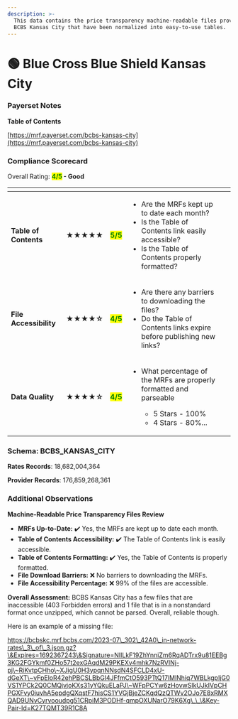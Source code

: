 ```yaml
---
description: >-
  This data contains the price transparency machine-readable files provided by
  BCBS Kansas City that have been normalized into easy-to-use tables.
---
```


# 🟢 Blue Cross Blue Shield Kansas City

### Payerset Notes

**Table of Contents**

[https://mrf.payerset.com/bcbs-kansas-city](https://mrf.payerset.com/bcbs-kansas-city)

### Compliance Scorecard

Overall Rating: <mark style="color:green;">**4/5**</mark>**&#x20;- Good**

<table data-view="cards"><thead><tr><th></th><th></th><th></th><th></th><th data-hidden data-card-cover data-type="files"></th></tr></thead><tbody><tr><td><strong>Table of Contents</strong></td><td><strong>★★★★★</strong></td><td><mark style="color:green;"><strong>5/5</strong></mark></td><td><ul><li>Are the MRFs kept up to date each month? </li><li>Is the Table of Contents link easily accessible?</li><li>Is the Table of Contents properly formatted?</li></ul></td><td></td></tr><tr><td><strong>File Accessibility</strong></td><td><strong>★★★★☆</strong></td><td><mark style="color:green;"><strong>4/5</strong></mark></td><td><ul><li>Are there any barriers to downloading the files?</li><li>Do the Table of Contents links expire before publishing new links?</li></ul></td><td></td></tr><tr><td><strong>Data Quality</strong></td><td><strong>★★★★☆</strong></td><td><mark style="color:green;"><strong>4/5</strong></mark></td><td><ul><li><p>What percentage of the MRFs are properly formatted and parseable</p><ul><li>5 Stars - 100%</li><li>4 Stars - 80%...</li></ul></li></ul></td><td></td></tr></tbody></table>

### Schema: BCBS\_KANSAS\_CITY

**Rates Records**: 18,682,004,364

**Provider Records**: 176,859,268,361

### Additional Observations

**Machine-Readable Price Transparency Files Review**

* **MRFs Up-to-Date:** ✔️ Yes, the MRFs are kept up to date each month.
* **Table of Contents Accessibility:** ✔️ The Table of Contents link is easily accessible.
* **Table of Contents Formatting:** ✔️ Yes, the Table of Contents is properly formatted.
* **File Download Barriers:** ❌ No barriers to downloading the MRFs.
* **File Accessibility Percentage:** ❌ 99% of the files are accessible.

**Overall Assessment:** BCBS Kansas City has a few files that are inaccessible (403 Forbidden errors) and 1 file that is in a nonstandard format once unzipped, which cannot be parsed. Overall, reliable though.

Here is an example of a missing file:

https://bcbskc.mrf.bcbs.com/2023-07\_302\_42A0\_in-network-rates\_3\_of\_3.json.gz?\&Expires=1692367243\&Signature=NlILkF19ZhYnniZm6RqADTrx9u81EEBg3KG2FGYkmf0ZHo57t2exGAqdM29PKEXv4mhk7NzRVINj-pj\~RiKvtpCHho\~XJigU0H3ypqnNNsdN4SFCLD4xU-dGeXT\~yFpEloR42ehPBCSLBbGl4JFfmCtO593PTtQ17lMlNhiq7WBLkgpIjG0VS1YPCk2Q0CMQjvjoKXs31yYQkuELaPJ\~WFpPCYw6zHovwSlkUJkIVpCHPGXFvy0iuvhA5epdgQXqstF7hisCS1YVGjBjeZCKqdQzQTWv2OJo7E8xRMXQAD9UNvCyrvooudpg51CRpiM3PODHf-qmpOXUNarO79K6Xg\_\_\&Key-Pair-Id=K27TQMT39R1C8A
